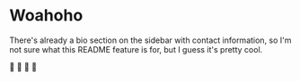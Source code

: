 # Woahoho
There's already a bio section on the sidebar with contact information,
so I'm not sure what this README feature is for,
but I guess it's pretty cool.

:runner: :runner: :runner: :turtle:
